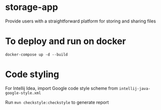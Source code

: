 # storage-app
Provide users with a straightforward platform for storing and sharing files

# To deploy and run on docker

``docker-compose up -d --build``

# Code styling

For Intellij Idea, import Google code style scheme from ``intellij-java-google-style.xml`` 

Run ``mvn checkstyle:checkstyle`` to generate report